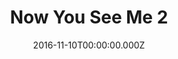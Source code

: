 ---
title: "Now You See Me 2"
year: 2016
date: 2016-11-10T00:00:00.000Z
permalink: /almanac/movies/2016-11-10-now-you-see-me-2/index.html
rating: 3
---